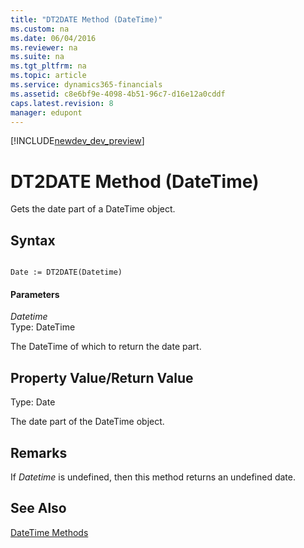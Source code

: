 ```yaml
---
title: "DT2DATE Method (DateTime)"
ms.custom: na
ms.date: 06/04/2016
ms.reviewer: na
ms.suite: na
ms.tgt_pltfrm: na
ms.topic: article
ms.service: dynamics365-financials
ms.assetid: c8e6bf9e-4098-4b51-96c7-d16e12a0cddf
caps.latest.revision: 8
manager: edupont
---
```


[!INCLUDE[newdev_dev_preview](../includes/newdev_dev_preview.md)]

# DT2DATE Method (DateTime)
Gets the date part of a DateTime object.  
  
## Syntax  
  
```  
  
Date := DT2DATE(Datetime)  
```  
  
#### Parameters  
 *Datetime*  
 Type: DateTime  
  
 The DateTime of which to return the date part.  
  
## Property Value/Return Value  
 Type: Date  
  
 The date part of the DateTime object.  
  
## Remarks  
 If *Datetime* is undefined, then this method returns an undefined date.  
  
## See Also  
 [DateTime Methods](devenv-DateTime-Methods.md)